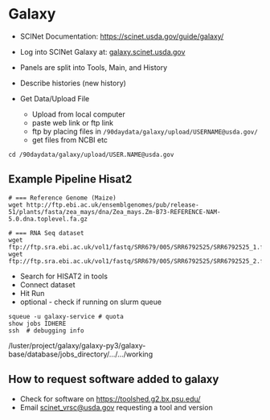 # Galaxy

* SCINet Documentation: https://scinet.usda.gov/guide/galaxy/

* Log into SCINet Galaxy at: [galaxy.scinet.usda.gov](galaxy.scinet.usda.gov)
* Panels are split into Tools, Main, and History
* Describe histories (new history)

* Get Data/Upload File
  * Upload from local computer
  * paste web link or ftp link
  * ftp by placing files in `/90daydata/galaxy/upload/USERNAME@usda.gov/`
  * get files from NCBI etc



```
cd /90daydata/galaxy/upload/USER.NAME@usda.gov
```

## Example Pipeline Hisat2

```
# === Reference Genome (Maize)
wget http://ftp.ebi.ac.uk/ensemblgenomes/pub/release-51/plants/fasta/zea_mays/dna/Zea_mays.Zm-B73-REFERENCE-NAM-5.0.dna.toplevel.fa.gz

# === RNA Seq dataset
wget ftp://ftp.sra.ebi.ac.uk/vol1/fastq/SRR679/005/SRR6792525/SRR6792525_1.fastq.gz
wget ftp://ftp.sra.ebi.ac.uk/vol1/fastq/SRR679/005/SRR6792525/SRR6792525_2.fastq.gz
```

<!--
```
wget ftp://ftp.sra.ebi.ac.uk/vol1/fastq/SRR679/006/SRR6792526/SRR6792526_1.fastq.gz
wget ftp://ftp.sra.ebi.ac.uk/vol1/fastq/SRR679/006/SRR6792526/SRR6792526_2.fastq.gz
wget ftp://ftp.sra.ebi.ac.uk/vol1/fastq/SRR679/007/SRR6792527/SRR6792527_1.fastq.gz
wget ftp://ftp.sra.ebi.ac.uk/vol1/fastq/SRR679/007/SRR6792527/SRR6792527_2.fastq.gz
wget ftp://ftp.sra.ebi.ac.uk/vol1/fastq/SRR679/008/SRR6792528/SRR6792528_1.fastq.gz
wget ftp://ftp.sra.ebi.ac.uk/vol1/fastq/SRR679/008/SRR6792528/SRR6792528_2.fastq.gz
wget ftp://ftp.sra.ebi.ac.uk/vol1/fastq/SRR679/009/SRR6792529/SRR6792529_1.fastq.gz
wget ftp://ftp.sra.ebi.ac.uk/vol1/fastq/SRR679/009/SRR6792529/SRR6792529_2.fastq.gz
wget ftp://ftp.sra.ebi.ac.uk/vol1/fastq/SRR679/000/SRR6792530/SRR6792530_1.fastq.gz
wget ftp://ftp.sra.ebi.ac.uk/vol1/fastq/SRR679/000/SRR6792530/SRR6792530_2.fastq.gz
wget ftp://ftp.sra.ebi.ac.uk/vol1/fastq/SRR679/001/SRR6792531/SRR6792531_1.fastq.gz
wget ftp://ftp.sra.ebi.ac.uk/vol1/fastq/SRR679/001/SRR6792531/SRR6792531_2.fastq.gz
wget ftp://ftp.sra.ebi.ac.uk/vol1/fastq/SRR679/002/SRR6792532/SRR6792532_1.fastq.gz
wget ftp://ftp.sra.ebi.ac.uk/vol1/fastq/SRR679/002/SRR6792532/SRR6792532_2.fastq.gz
wget ftp://ftp.sra.ebi.ac.uk/vol1/fastq/SRR679/003/SRR6792533/SRR6792533_1.fastq.gz
wget ftp://ftp.sra.ebi.ac.uk/vol1/fastq/SRR679/003/SRR6792533/SRR6792533_2.fastq.gz
wget ftp://ftp.sra.ebi.ac.uk/vol1/fastq/SRR679/004/SRR6792534/SRR6792534_1.fastq.gz
wget ftp://ftp.sra.ebi.ac.uk/vol1/fastq/SRR679/004/SRR6792534/SRR6792534_2.fastq.gz
wget ftp://ftp.sra.ebi.ac.uk/vol1/fastq/SRR679/005/SRR6792535/SRR6792535_1.fastq.gz
wget ftp://ftp.sra.ebi.ac.uk/vol1/fastq/SRR679/005/SRR6792535/SRR6792535_2.fastq.gz
wget ftp://ftp.sra.ebi.ac.uk/vol1/fastq/SRR679/006/SRR6792536/SRR6792536_1.fastq.gz
wget ftp://ftp.sra.ebi.ac.uk/vol1/fastq/SRR679/006/SRR6792536/SRR6792536_2.fastq.gz
wget ftp://ftp.sra.ebi.ac.uk/vol1/fastq/SRR679/007/SRR6792537/SRR6792537_1.fastq.gz
wget ftp://ftp.sra.ebi.ac.uk/vol1/fastq/SRR679/007/SRR6792537/SRR6792537_2.fastq.gz
wget ftp://ftp.sra.ebi.ac.uk/vol1/fastq/SRR679/008/SRR6792538/SRR6792538_1.fastq.gz
wget ftp://ftp.sra.ebi.ac.uk/vol1/fastq/SRR679/008/SRR6792538/SRR6792538_2.fastq.gz
wget ftp://ftp.sra.ebi.ac.uk/vol1/fastq/SRR679/009/SRR6792539/SRR6792539_1.fastq.gz
wget ftp://ftp.sra.ebi.ac.uk/vol1/fastq/SRR679/009/SRR6792539/SRR6792539_2.fastq.gz
wget ftp://ftp.sra.ebi.ac.uk/vol1/fastq/SRR679/000/SRR6792540/SRR6792540_1.fastq.gz
wget ftp://ftp.sra.ebi.ac.uk/vol1/fastq/SRR679/000/SRR6792540/SRR6792540_2.fastq.gz
wget ftp://ftp.sra.ebi.ac.uk/vol1/fastq/SRR679/001/SRR6792541/SRR6792541_1.fastq.gz
wget ftp://ftp.sra.ebi.ac.uk/vol1/fastq/SRR679/001/SRR6792541/SRR6792541_2.fastq.gz
wget ftp://ftp.sra.ebi.ac.uk/vol1/fastq/SRR679/002/SRR6792542/SRR6792542_1.fastq.gz
wget ftp://ftp.sra.ebi.ac.uk/vol1/fastq/SRR679/002/SRR6792542/SRR6792542_2.fastq.gz
wget ftp://ftp.sra.ebi.ac.uk/vol1/fastq/SRR679/003/SRR6792543/SRR6792543_1.fastq.gz
wget ftp://ftp.sra.ebi.ac.uk/vol1/fastq/SRR679/003/SRR6792543/SRR6792543_2.fastq.gz
wget ftp://ftp.sra.ebi.ac.uk/vol1/fastq/SRR679/004/SRR6792544/SRR6792544_1.fastq.gz
wget ftp://ftp.sra.ebi.ac.uk/vol1/fastq/SRR679/004/SRR6792544/SRR6792544_2.fastq.gz
wget ftp://ftp.sra.ebi.ac.uk/vol1/fastq/SRR679/005/SRR6792545/SRR6792545_1.fastq.gz
wget ftp://ftp.sra.ebi.ac.uk/vol1/fastq/SRR679/005/SRR6792545/SRR6792545_2.fastq.gz
```
-->


* Search for HISAT2 in tools
* Connect dataset
* Hit Run
* optional - check if running on slurm queue

```
squeue -u galaxy-service # quota
show jobs IDHERE
ssh  # debugging info
```

/luster/project/galaxy/galaxy-py3/galaxy-base/database/jobs_directory/.../.../working


## How to request software added to galaxy

* Check for software on https://toolshed.g2.bx.psu.edu/
* Email scinet_vrsc@usda.gov requesting a tool and version



